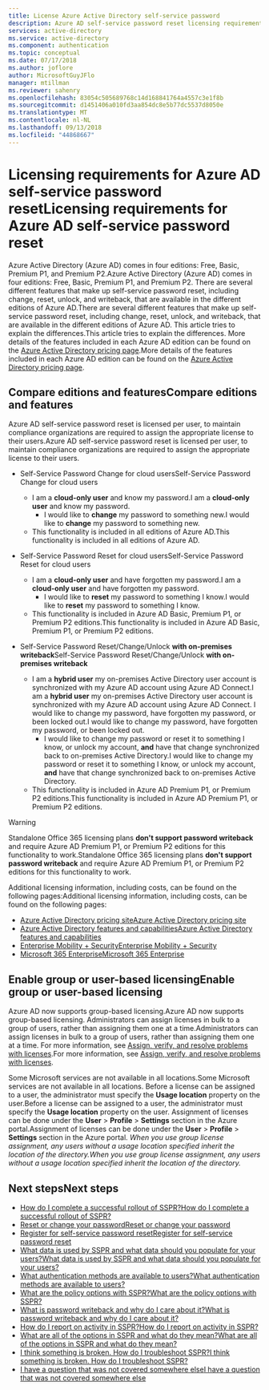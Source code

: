 ```yaml
---
title: License Azure Active Directory self-service password
description: Azure AD self-service password reset licensing requirements
services: active-directory
ms.service: active-directory
ms.component: authentication
ms.topic: conceptual
ms.date: 07/17/2018
ms.author: joflore
author: MicrosoftGuyJFlo
manager: mtillman
ms.reviewer: sahenry
ms.openlocfilehash: 83054c505689768c14d168841764a4557c3e1f8b
ms.sourcegitcommit: d1451406a010fd3aa854dc8e5b77dc5537d8050e
ms.translationtype: MT
ms.contentlocale: nl-NL
ms.lasthandoff: 09/13/2018
ms.locfileid: "44868667"
---
```

# <a name="licensing-requirements-for-azure-ad-self-service-password-reset"></a><span data-ttu-id="abeb9-103">Licensing requirements for Azure AD self-service password reset</span><span class="sxs-lookup"><span data-stu-id="abeb9-103">Licensing requirements for Azure AD self-service password reset</span></span>

<span data-ttu-id="abeb9-104">Azure Active Directory (Azure AD) comes in four editions: Free, Basic, Premium P1, and Premium P2.</span><span class="sxs-lookup"><span data-stu-id="abeb9-104">Azure Active Directory (Azure AD) comes in four editions: Free, Basic, Premium P1, and Premium P2.</span></span> <span data-ttu-id="abeb9-105">There are several different features that make up self-service password reset, including change, reset, unlock, and writeback, that are available in the different editions of Azure AD.</span><span class="sxs-lookup"><span data-stu-id="abeb9-105">There are several different features that make up self-service password reset, including change, reset, unlock, and writeback, that are available in the different editions of Azure AD.</span></span> <span data-ttu-id="abeb9-106">This article tries to explain the differences.</span><span class="sxs-lookup"><span data-stu-id="abeb9-106">This article tries to explain the differences.</span></span> <span data-ttu-id="abeb9-107">More details of the features included in each Azure AD edition can be found on the [Azure Active Directory pricing page](https://azure.microsoft.com/pricing/details/active-directory/).</span><span class="sxs-lookup"><span data-stu-id="abeb9-107">More details of the features included in each Azure AD edition can be found on the [Azure Active Directory pricing page](https://azure.microsoft.com/pricing/details/active-directory/).</span></span>

## <a name="compare-editions-and-features"></a><span data-ttu-id="abeb9-108">Compare editions and features</span><span class="sxs-lookup"><span data-stu-id="abeb9-108">Compare editions and features</span></span>

<span data-ttu-id="abeb9-109">Azure AD self-service password reset is licensed per user, to maintain compliance organizations are required to assign the appropriate license to their users.</span><span class="sxs-lookup"><span data-stu-id="abeb9-109">Azure AD self-service password reset is licensed per user, to maintain compliance organizations are required to assign the appropriate license to their users.</span></span>

* <span data-ttu-id="abeb9-110">Self-Service Password Change for cloud users</span><span class="sxs-lookup"><span data-stu-id="abeb9-110">Self-Service Password Change for cloud users</span></span>
   * <span data-ttu-id="abeb9-111">I am a **cloud-only user** and know my password.</span><span class="sxs-lookup"><span data-stu-id="abeb9-111">I am a **cloud-only user** and know my password.</span></span>
      * <span data-ttu-id="abeb9-112">I would like to **change** my password to something new.</span><span class="sxs-lookup"><span data-stu-id="abeb9-112">I would like to **change** my password to something new.</span></span>
   * <span data-ttu-id="abeb9-113">This functionality is included in all editions of Azure AD.</span><span class="sxs-lookup"><span data-stu-id="abeb9-113">This functionality is included in all editions of Azure AD.</span></span>

* <span data-ttu-id="abeb9-114">Self-Service Password Reset for cloud users</span><span class="sxs-lookup"><span data-stu-id="abeb9-114">Self-Service Password Reset for cloud users</span></span>
   * <span data-ttu-id="abeb9-115">I am a **cloud-only user** and have forgotten my password.</span><span class="sxs-lookup"><span data-stu-id="abeb9-115">I am a **cloud-only user** and have forgotten my password.</span></span>
      * <span data-ttu-id="abeb9-116">I would like to **reset** my password to something I know.</span><span class="sxs-lookup"><span data-stu-id="abeb9-116">I would like to **reset** my password to something I know.</span></span>
   * <span data-ttu-id="abeb9-117">This functionality is included in Azure AD Basic, Premium P1, or Premium P2 editions.</span><span class="sxs-lookup"><span data-stu-id="abeb9-117">This functionality is included in Azure AD Basic, Premium P1, or Premium P2 editions.</span></span>

* <span data-ttu-id="abeb9-118">Self-Service Password Reset/Change/Unlock **with on-premises writeback**</span><span class="sxs-lookup"><span data-stu-id="abeb9-118">Self-Service Password Reset/Change/Unlock **with on-premises writeback**</span></span>
   * <span data-ttu-id="abeb9-119">I am a **hybrid user** my on-premises Active Directory user account is synchronized with my Azure AD account using Azure AD Connect.</span><span class="sxs-lookup"><span data-stu-id="abeb9-119">I am a **hybrid user** my on-premises Active Directory user account is synchronized with my Azure AD account using Azure AD Connect.</span></span> <span data-ttu-id="abeb9-120">I would like to change my password, have forgotten my password, or been locked out.</span><span class="sxs-lookup"><span data-stu-id="abeb9-120">I would like to change my password, have forgotten my password, or been locked out.</span></span>
      * <span data-ttu-id="abeb9-121">I would like to change my password or reset it to something I know, or unlock my account, **and** have that change synchronized back to on-premises Active Directory.</span><span class="sxs-lookup"><span data-stu-id="abeb9-121">I would like to change my password or reset it to something I know, or unlock my account, **and** have that change synchronized back to on-premises Active Directory.</span></span>
   * <span data-ttu-id="abeb9-122">This functionality is included in Azure AD Premium P1, or Premium P2 editions.</span><span class="sxs-lookup"><span data-stu-id="abeb9-122">This functionality is included in Azure AD Premium P1, or Premium P2 editions.</span></span>

> [!WARNING]
> <span data-ttu-id="abeb9-123">Standalone Office 365 licensing plans **don't support password writeback** and require Azure AD Premium P1, or Premium P2 editions for this functionality to work.</span><span class="sxs-lookup"><span data-stu-id="abeb9-123">Standalone Office 365 licensing plans **don't support password writeback** and require Azure AD Premium P1, or Premium P2 editions for this functionality to work.</span></span>
>

<span data-ttu-id="abeb9-124">Additional licensing information, including costs, can be found on the following pages:</span><span class="sxs-lookup"><span data-stu-id="abeb9-124">Additional licensing information, including costs, can be found on the following pages:</span></span>

* [<span data-ttu-id="abeb9-125">Azure Active Directory pricing site</span><span class="sxs-lookup"><span data-stu-id="abeb9-125">Azure Active Directory pricing site</span></span>](https://azure.microsoft.com/pricing/details/active-directory/)
* [<span data-ttu-id="abeb9-126">Azure Active Directory features and capabilities</span><span class="sxs-lookup"><span data-stu-id="abeb9-126">Azure Active Directory features and capabilities</span></span>](https://www.microsoft.com/cloud-platform/azure-active-directory-features)
* [<span data-ttu-id="abeb9-127">Enterprise Mobility + Security</span><span class="sxs-lookup"><span data-stu-id="abeb9-127">Enterprise Mobility + Security</span></span>](https://www.microsoft.com/cloud-platform/enterprise-mobility-security)
* [<span data-ttu-id="abeb9-128">Microsoft 365 Enterprise</span><span class="sxs-lookup"><span data-stu-id="abeb9-128">Microsoft 365 Enterprise</span></span>](https://www.microsoft.com/microsoft-365/enterprise)

## <a name="enable-group-or-user-based-licensing"></a><span data-ttu-id="abeb9-129">Enable group or user-based licensing</span><span class="sxs-lookup"><span data-stu-id="abeb9-129">Enable group or user-based licensing</span></span>

<span data-ttu-id="abeb9-130">Azure AD now supports group-based licensing.</span><span class="sxs-lookup"><span data-stu-id="abeb9-130">Azure AD now supports group-based licensing.</span></span> <span data-ttu-id="abeb9-131">Administrators can assign licenses in bulk to a group of users, rather than assigning them one at a time.</span><span class="sxs-lookup"><span data-stu-id="abeb9-131">Administrators can assign licenses in bulk to a group of users, rather than assigning them one at a time.</span></span> <span data-ttu-id="abeb9-132">For more information, see [Assign, verify, and resolve problems with licenses](../users-groups-roles/licensing-groups-assign.md#step-1-assign-the-required-licenses).</span><span class="sxs-lookup"><span data-stu-id="abeb9-132">For more information, see [Assign, verify, and resolve problems with licenses](../users-groups-roles/licensing-groups-assign.md#step-1-assign-the-required-licenses).</span></span>

<span data-ttu-id="abeb9-133">Some Microsoft services are not available in all locations.</span><span class="sxs-lookup"><span data-stu-id="abeb9-133">Some Microsoft services are not available in all locations.</span></span> <span data-ttu-id="abeb9-134">Before a license can be assigned to a user, the administrator must specify the **Usage location** property on the user.</span><span class="sxs-lookup"><span data-stu-id="abeb9-134">Before a license can be assigned to a user, the administrator must specify the **Usage location** property on the user.</span></span> <span data-ttu-id="abeb9-135">Assignment of licenses can be done under the **User** > **Profile** > **Settings** section in the Azure portal.</span><span class="sxs-lookup"><span data-stu-id="abeb9-135">Assignment of licenses can be done under the **User** > **Profile** > **Settings** section in the Azure portal.</span></span> <span data-ttu-id="abeb9-136">*When you use group license assignment, any users without a usage location specified inherit the location of the directory.*</span><span class="sxs-lookup"><span data-stu-id="abeb9-136">*When you use group license assignment, any users without a usage location specified inherit the location of the directory.*</span></span>

## <a name="next-steps"></a><span data-ttu-id="abeb9-137">Next steps</span><span class="sxs-lookup"><span data-stu-id="abeb9-137">Next steps</span></span>

* [<span data-ttu-id="abeb9-138">How do I complete a successful rollout of SSPR?</span><span class="sxs-lookup"><span data-stu-id="abeb9-138">How do I complete a successful rollout of SSPR?</span></span>](howto-sspr-deployment.md)
* [<span data-ttu-id="abeb9-139">Reset or change your password</span><span class="sxs-lookup"><span data-stu-id="abeb9-139">Reset or change your password</span></span>](../user-help/active-directory-passwords-update-your-own-password.md)
* [<span data-ttu-id="abeb9-140">Register for self-service password reset</span><span class="sxs-lookup"><span data-stu-id="abeb9-140">Register for self-service password reset</span></span>](../user-help/active-directory-passwords-reset-register.md)
* [<span data-ttu-id="abeb9-141">What data is used by SSPR and what data should you populate for your users?</span><span class="sxs-lookup"><span data-stu-id="abeb9-141">What data is used by SSPR and what data should you populate for your users?</span></span>](howto-sspr-authenticationdata.md)
* [<span data-ttu-id="abeb9-142">What authentication methods are available to users?</span><span class="sxs-lookup"><span data-stu-id="abeb9-142">What authentication methods are available to users?</span></span>](concept-sspr-howitworks.md#authentication-methods)
* [<span data-ttu-id="abeb9-143">What are the policy options with SSPR?</span><span class="sxs-lookup"><span data-stu-id="abeb9-143">What are the policy options with SSPR?</span></span>](concept-sspr-policy.md)
* [<span data-ttu-id="abeb9-144">What is password writeback and why do I care about it?</span><span class="sxs-lookup"><span data-stu-id="abeb9-144">What is password writeback and why do I care about it?</span></span>](howto-sspr-writeback.md)
* [<span data-ttu-id="abeb9-145">How do I report on activity in SSPR?</span><span class="sxs-lookup"><span data-stu-id="abeb9-145">How do I report on activity in SSPR?</span></span>](howto-sspr-reporting.md)
* [<span data-ttu-id="abeb9-146">What are all of the options in SSPR and what do they mean?</span><span class="sxs-lookup"><span data-stu-id="abeb9-146">What are all of the options in SSPR and what do they mean?</span></span>](concept-sspr-howitworks.md)
* [<span data-ttu-id="abeb9-147">I think something is broken. How do I troubleshoot SSPR?</span><span class="sxs-lookup"><span data-stu-id="abeb9-147">I think something is broken. How do I troubleshoot SSPR?</span></span>](active-directory-passwords-troubleshoot.md)
* [<span data-ttu-id="abeb9-148">I have a question that was not covered somewhere else</span><span class="sxs-lookup"><span data-stu-id="abeb9-148">I have a question that was not covered somewhere else</span></span>](active-directory-passwords-faq.md)
